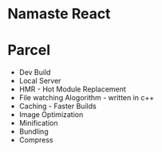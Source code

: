 # Namaste React

# Parcel
- Dev Build
- Local Server
- HMR - Hot Module Replacement
- File watching Alogorithm - written in c++
- Caching - Faster Builds
- Image Optimization
- Minification
- Bundling
- Compress
